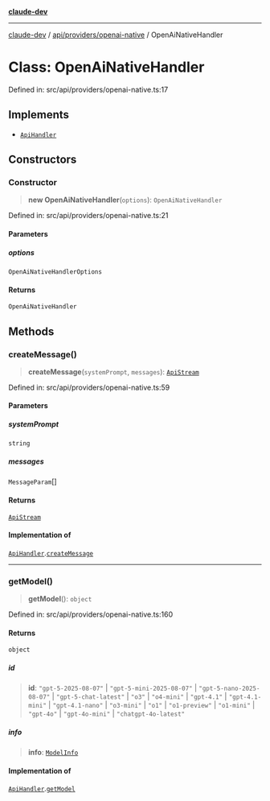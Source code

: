 [**claude-dev**](../../../../README.md)

***

[claude-dev](../../../../README.md) / [api/providers/openai-native](../README.md) / OpenAiNativeHandler

# Class: OpenAiNativeHandler

Defined in: src/api/providers/openai-native.ts:17

## Implements

- [`ApiHandler`](../../../interfaces/ApiHandler.md)

## Constructors

### Constructor

> **new OpenAiNativeHandler**(`options`): `OpenAiNativeHandler`

Defined in: src/api/providers/openai-native.ts:21

#### Parameters

##### options

`OpenAiNativeHandlerOptions`

#### Returns

`OpenAiNativeHandler`

## Methods

### createMessage()

> **createMessage**(`systemPrompt`, `messages`): [`ApiStream`](../../../transform/stream/type-aliases/ApiStream.md)

Defined in: src/api/providers/openai-native.ts:59

#### Parameters

##### systemPrompt

`string`

##### messages

`MessageParam`[]

#### Returns

[`ApiStream`](../../../transform/stream/type-aliases/ApiStream.md)

#### Implementation of

[`ApiHandler`](../../../interfaces/ApiHandler.md).[`createMessage`](../../../interfaces/ApiHandler.md#createmessage)

***

### getModel()

> **getModel**(): `object`

Defined in: src/api/providers/openai-native.ts:160

#### Returns

`object`

##### id

> **id**: `"gpt-5-2025-08-07"` \| `"gpt-5-mini-2025-08-07"` \| `"gpt-5-nano-2025-08-07"` \| `"gpt-5-chat-latest"` \| `"o3"` \| `"o4-mini"` \| `"gpt-4.1"` \| `"gpt-4.1-mini"` \| `"gpt-4.1-nano"` \| `"o3-mini"` \| `"o1"` \| `"o1-preview"` \| `"o1-mini"` \| `"gpt-4o"` \| `"gpt-4o-mini"` \| `"chatgpt-4o-latest"`

##### info

> **info**: [`ModelInfo`](../../../../shared/api/interfaces/ModelInfo.md)

#### Implementation of

[`ApiHandler`](../../../interfaces/ApiHandler.md).[`getModel`](../../../interfaces/ApiHandler.md#getmodel)
